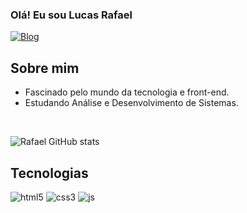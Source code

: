 ### Olá! Eu sou Lucas Rafael 

[![Blog](https://img.shields.io/badge/LinkedIn-0077B5?style=for-the-badge&logo=linkedin&logoColor=white)](https://linkedin.com/in/lucas-rafael-149a442b7)

## Sobre mim
- Fascinado pelo mundo da tecnologia e front-end.
- Estudando Análise e Desenvolvimento de Sistemas.

<br/>

![Rafael GitHub stats](https://github-readme-stats.vercel.app/api?username=LucasRafae1&show_icons=true&theme=tokyonight)

## Tecnologias
<div style="display: inline_block">
    <img align:"center" alt="html5" src="https://img.shields.io/badge/HTML5-E34F26?style=for-the-badge&logo=html5&logoColor=white"/>
    <img align:"center" alt="css3" src="https://img.shields.io/badge/CSS3-1572B6?style=for-the-badge&logo=css3&logoColor=white"/>
    <img align:"center" alt="js" src="https://img.shields.io/badge/JavaScript-F7DF1E?style=for-the-badge&logo=javascript&logoColor=black"/>
</div>
